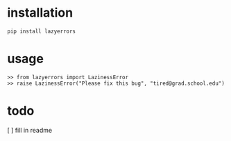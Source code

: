 # installation

```
pip install lazyerrors
```

# usage

```
>> from lazyerrors import LazinessError
>> raise LazinessError("Please fix this bug", "tired@grad.school.edu")
```

# todo

[ ] fill in readme

